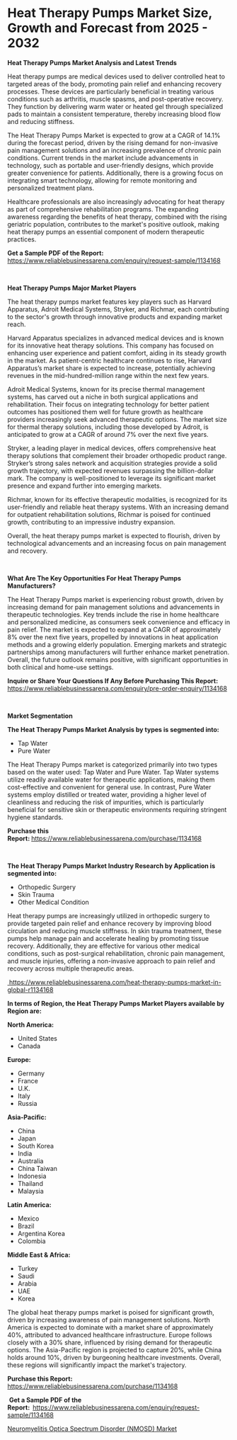 <p><h1>Heat Therapy Pumps Market Size, Growth and Forecast from 2025 - 2032</h1></p><p><strong>Heat Therapy Pumps Market Analysis and Latest Trends</strong></p>
<p><p>Heat therapy pumps are medical devices used to deliver controlled heat to targeted areas of the body, promoting pain relief and enhancing recovery processes. These devices are particularly beneficial in treating various conditions such as arthritis, muscle spasms, and post-operative recovery. They function by delivering warm water or heated gel through specialized pads to maintain a consistent temperature, thereby increasing blood flow and reducing stiffness.</p><p>The Heat Therapy Pumps Market is expected to grow at a CAGR of 14.1% during the forecast period, driven by the rising demand for non-invasive pain management solutions and an increasing prevalence of chronic pain conditions. Current trends in the market include advancements in technology, such as portable and user-friendly designs, which provide greater convenience for patients. Additionally, there is a growing focus on integrating smart technology, allowing for remote monitoring and personalized treatment plans.</p><p>Healthcare professionals are also increasingly advocating for heat therapy as part of comprehensive rehabilitation programs. The expanding awareness regarding the benefits of heat therapy, combined with the rising geriatric population, contributes to the market's positive outlook, making heat therapy pumps an essential component of modern therapeutic practices.</p></p>
<p><strong>Get a Sample PDF of the Report:&nbsp;</strong> <a href="https://www.reliablebusinessarena.com/enquiry/request-sample/1134168?utm_campaign=3039&utm_medium=2&utm_source=Github&utm_content=ia&utm_term=25032025&utm_id=heat-therapy-pumps">https://www.reliablebusinessarena.com/enquiry/request-sample/1134168</a></p>
<p>&nbsp;</p>
<p><strong>Heat Therapy Pumps Major Market Players</strong></p>
<p><p>The heat therapy pumps market features key players such as Harvard Apparatus, Adroit Medical Systems, Stryker, and Richmar, each contributing to the sector's growth through innovative products and expanding market reach.</p><p>Harvard Apparatus specializes in advanced medical devices and is known for its innovative heat therapy solutions. This company has focused on enhancing user experience and patient comfort, aiding in its steady growth in the market. As patient-centric healthcare continues to rise, Harvard Apparatus’s market share is expected to increase, potentially achieving revenues in the mid-hundred-million range within the next few years.</p><p>Adroit Medical Systems, known for its precise thermal management systems, has carved out a niche in both surgical applications and rehabilitation. Their focus on integrating technology for better patient outcomes has positioned them well for future growth as healthcare providers increasingly seek advanced therapeutic options. The market size for thermal therapy solutions, including those developed by Adroit, is anticipated to grow at a CAGR of around 7% over the next five years.</p><p>Stryker, a leading player in medical devices, offers comprehensive heat therapy solutions that complement their broader orthopedic product range. Stryker’s strong sales network and acquisition strategies provide a solid growth trajectory, with expected revenues surpassing the billion-dollar mark. The company is well-positioned to leverage its significant market presence and expand further into emerging markets.</p><p>Richmar, known for its effective therapeutic modalities, is recognized for its user-friendly and reliable heat therapy systems. With an increasing demand for outpatient rehabilitation solutions, Richmar is poised for continued growth, contributing to an impressive industry expansion.</p><p>Overall, the heat therapy pumps market is expected to flourish, driven by technological advancements and an increasing focus on pain management and recovery.</p></p>
<p>&nbsp;</p>
<p><strong>What Are The Key Opportunities For Heat Therapy Pumps Manufacturers?</strong></p>
<p><p>The Heat Therapy Pumps market is experiencing robust growth, driven by increasing demand for pain management solutions and advancements in therapeutic technologies. Key trends include the rise in home healthcare and personalized medicine, as consumers seek convenience and efficacy in pain relief. The market is expected to expand at a CAGR of approximately 8% over the next five years, propelled by innovations in heat application methods and a growing elderly population. Emerging markets and strategic partnerships among manufacturers will further enhance market penetration. Overall, the future outlook remains positive, with significant opportunities in both clinical and home-use settings.</p></p>
<p><strong>Inquire or Share Your Questions If Any Before Purchasing This Report:</strong> <a href="https://www.reliablebusinessarena.com/enquiry/pre-order-enquiry/1134168?utm_campaign=3039&utm_medium=2&utm_source=Github&utm_content=ia&utm_term=25032025&utm_id=heat-therapy-pumps">https://www.reliablebusinessarena.com/enquiry/pre-order-enquiry/1134168</a></p>
<p>&nbsp;</p>
<p><strong>Market Segmentation</strong></p>
<p><strong>The Heat Therapy Pumps Market Analysis by types is segmented into:</strong></p>
<p><ul><li>Tap Water</li><li>Pure Water</li></ul></p>
<p><p>The Heat Therapy Pumps market is categorized primarily into two types based on the water used: Tap Water and Pure Water. Tap Water systems utilize readily available water for therapeutic applications, making them cost-effective and convenient for general use. In contrast, Pure Water systems employ distilled or treated water, providing a higher level of cleanliness and reducing the risk of impurities, which is particularly beneficial for sensitive skin or therapeutic environments requiring stringent hygiene standards.</p></p>
<p><strong>Purchase this Report:&nbsp;</strong><a href="https://www.reliablebusinessarena.com/purchase/1134168?utm_campaign=3039&utm_medium=2&utm_source=Github&utm_content=ia&utm_term=25032025&utm_id=heat-therapy-pumps">https://www.reliablebusinessarena.com/purchase/1134168</a></p>
<p>&nbsp;</p>
<p><strong>The Heat Therapy Pumps Market Industry Research by Application is segmented into:</strong></p>
<p><ul><li>Orthopedic Surgery</li><li>Skin Trauma</li><li>Other Medical Condition</li></ul></p>
<p><p>Heat therapy pumps are increasingly utilized in orthopedic surgery to provide targeted pain relief and enhance recovery by improving blood circulation and reducing muscle stiffness. In skin trauma treatment, these pumps help manage pain and accelerate healing by promoting tissue recovery. Additionally, they are effective for various other medical conditions, such as post-surgical rehabilitation, chronic pain management, and muscle injuries, offering a non-invasive approach to pain relief and recovery across multiple therapeutic areas.</p></p>
<p><a href="https://www.reliablebusinessarena.com/heat-therapy-pumps-market-in-global-r1134168?utm_campaign=3039&utm_medium=2&utm_source=Github&utm_content=ia&utm_term=25032025&utm_id=heat-therapy-pumps">&nbsp;https://www.reliablebusinessarena.com/heat-therapy-pumps-market-in-global-r1134168</a></p>
<p><strong>In terms of Region, the Heat Therapy Pumps Market Players available by Region are:</strong></p>
<p>
    <p> <strong> North America: </strong>
        <ul>
            <li>United States</li>
            <li>Canada</li>
        </ul>
        </p> 
    <p> <strong> Europe: </strong>
        <ul>
            <li>Germany</li>
            <li>France</li>
            <li>U.K.</li>
            <li>Italy</li>
            <li>Russia</li>
        </ul>
        </p> 
    <p> <strong> Asia-Pacific: </strong>
        <ul>
            <li>China</li>
            <li>Japan</li>
            <li>South Korea</li>
            <li>India</li>
            <li>Australia</li>
            <li>China Taiwan</li>
            <li>Indonesia</li>
            <li>Thailand</li>
            <li>Malaysia</li>
        </ul>
        </p> 
    <p> <strong> Latin America: </strong>
        <ul>
            <li>Mexico</li>
            <li>Brazil</li>
            <li>Argentina Korea</li>
            <li>Colombia</li>
        </ul>
        </p> 
    <p> <strong> Middle East & Africa: </strong>
        <ul>
            <li>Turkey</li>
            <li>Saudi</li>
            <li>Arabia</li>
            <li>UAE</li>
            <li>Korea</li>
        </ul>
    </p>
    </p>
<p><p>The global heat therapy pumps market is poised for significant growth, driven by increasing awareness of pain management solutions. North America is expected to dominate with a market share of approximately 40%, attributed to advanced healthcare infrastructure. Europe follows closely with a 30% share, influenced by rising demand for therapeutic options. The Asia-Pacific region is projected to capture 20%, while China holds around 10%, driven by burgeoning healthcare investments. Overall, these regions will significantly impact the market's trajectory.</p></p>
<p><strong>Purchase this Report: </strong><a href="https://www.reliablebusinessarena.com/purchase/1134168?utm_campaign=3039&utm_medium=2&utm_source=Github&utm_content=ia&utm_term=25032025&utm_id=heat-therapy-pumps">https://www.reliablebusinessarena.com/purchase/1134168</a></p>
<p>&nbsp;<strong>Get a Sample PDF of the Report:&nbsp;&nbsp;</strong><a href="https://www.reliablebusinessarena.com/enquiry/request-sample/1134168?utm_campaign=3039&utm_medium=2&utm_source=Github&utm_content=ia&utm_term=25032025&utm_id=heat-therapy-pumps">https://www.reliablebusinessarena.com/enquiry/request-sample/1134168</a></p>
<p><strong></strong></p>
<p><p><a href="https://github.com/xalatieusope/Market-Research-Report-List-1/blob/main/neuromyelitis-optica-spectrum-disorder-nmosd-market.md?utm_campaign=3039&utm_medium=2&utm_source=Github&utm_content=ia&utm_term=25032025&utm_id=heat-therapy-pumps">Neuromyelitis Optica Spectrum Disorder (NMOSD) Market</a></p></p>
